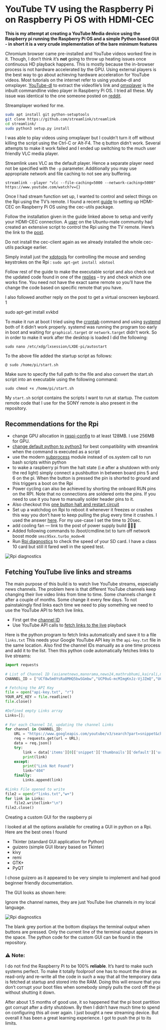 # YouTube TV using the Raspberry Pi on Raspberry Pi OS with HDMI-CEC

**This is my attempt at creating a YouTube Media device using the Raspberry pi running the Raspberry Pi OS and a simple Python based GUI - in short it is a very crude implementation of the bare minimum features**

Chromium browser came pre-installed and YouTube videos worked fine in it. Though, I don’t think it’s **not** going to throw up heating issues once continuous HD playback happens. This is mostly because the in-browser process is not hardware accelerated by the GPU. Using external players is the best way to go about achieving hardware acceleration for YouTube videos. Most tutorials on the internet refer to using youtube-dl and omxplayer. [YouTube-dl](https://github.com/ytdl-org/youtube-dl) to extract the videofile’s link and [omxplayer](https://www.raspberrypi.org/documentation/raspbian/applications/omxplayer.md) is the inbuilt commandline video player in Raspberry Pi OS. I tried all these. My issue was identical to the one someone posted on [reddit](https://www.reddit.com/r/raspberry_pi/comments/8jfl5n/how_do_i_play_a_youtube_live_stream_full_screen).

Streamplayer worked for me.
```bash
sudo apt install git python-setuptools
git clone https://github.com/streamlink/streamlink
cd streamlink/
sudo python3 setup.py install
```

I was able to play videos using omxplayer but I couldn’t turn it off without killing the script using the Ctrl-C or Alt-F4. The q button didn’t work. Several attempts to make it work failed and I ended up switching to the much user friendly VLC media player.

Streamlink uses VLC as the default player. Hence a separate player need not be specified with the `-p` parameter. Additionally you may use appropriate network and file caching to not see any buffering.
```	
streamlink --player "vlc --file-caching=5000 --network-caching=5000" https://www.youtube.com/watch?v={}
```

Once I had stream function set up, I wanted to control and select things on the Rpi using the TV’s remote. I found a recent [guide](https://pimylifeup.com/raspberrypi-hdmi-cec/) to setting up HDMI-CEC on Raspberry Pi OS using the cec-utils package.

Follow the installation given in the guide linked above to setup and verify your HDMI-CEC connection. 
A [user](https://ubuntu-mate.community/u/GizmoXomziG) on the Ubuntu-mate community had created an extensive script to control the Rpi using the TV remote. Here’s the link to the [post](https://ubuntu-mate.community/t/controlling-raspberry-pi-with-tv-remote-using-hdmi-cec/4250).

Do not install the cec-client again as we already installed the whole cec-utils package earlier.

Simply install just the [xdotools](http://manpages.ubuntu.com/manpages/trusty/man1/xdotool.1.html) for controlling the mouse and sending keystrokes on the Rpi :
`sudo apt-get install xdotool`

Follow rest of the guide to make the executable script and also check out the updated code found in one of the [replies](https://ubuntu-mate.community/t/controlling-raspberry-pi-with-tv-remote-using-hdmi-cec/4250/4) – try and check which one works fine. You need not have the exact same remote so you’ll have the change the code based on specific remote that you have.

I also followed another reply on the post to get a virtual onscreen keyboard.
1
	
sudo apt-get install xvkbd

To make it run at boot I tried using the [crontab](https://www.raspberrypi.org/documentation/linux/usage/cron.md) command and using [systemd](https://www.raspberrypi.org/documentation/linux/usage/systemd.md) both of it didn’t work properly. systemd was running the program too early in boot and waiting for `graphical.target` or `network.target` didn’t work. So in order to make it work after the desktop is loaded I did the following:

`sudo nano /etc/xdg/lxsession/LXDE-pi/autostart`

To the above file added the startup script as follows:

`@ sudo /home/pi/start.sh`

Make sure to specify the full path to the file and also convert the start.sh script into an executable using the following command:

`sudo chmod +x /home/pi/start.sh`

My `start.sh` script contains the scripts I want to run at startup. The custom remote code that I use for the SONY remote is also present in the repository.

## Recommendations for the Rpi
- change GPU allocation in [raspi-config](https://www.raspberrypi.org/documentation/configuration/raspi-config.md) to at least 128MB. I use 256MB for GPU.
- [change default python to python3](https://linuxconfig.org/how-to-change-from-default-to-alternative-python-version-on-debian-linux) for best compatibility with streamlink when the command is executed as a script
- use the modern [subprocess](https://docs.python.org/3/library/subprocess.html#subprocess-replacements) module instead of os.system call to run bash scripts within python
- to wake a raspberry pi from the halt state (i.e after a shutdown with only the red light) simply connect a pushbutton in between board pins 5 and 6 on the pi. When the button is pressed the pin is shorted to ground and this triggers a boot on the Rpi
- Power cycling can also be achieved by shorting the onboard RUN pins on the RPI. Note that no connections are soldered onto the pins. If you need to use it you have to manually solder header pins to it.
- Also checkout this [one button halt and restart circuit](https://www.raspberrypi.org/forums/viewtopic.php?t=140994)
- Set up a watchdog on Rpi to reboot it whenever it freezes or crashes this way you don’t have to keep pulling the plug every time it crashes. I used the answer [here](https://raspberrypi.stackexchange.com/questions/99584/rpi-freezes-every-now-and-then-how-to-fix-it-with-a-watchdog). For my use-case I set the time to 20sec.
- add cooling fan — link to the post of power supply build 🔴🔴🔴
- Added following commands to /boot/cmdline.txt to turn off network boost mode `smsc95xx.turbo_mode=N`
- Run [Rpi diagnostics](https://www.raspberrypi.org/blog/sd-card-speed-test/) to check the speed of your SD card. I have a class 10 card but still it fared well in the speed test.

![Rpi diagnostics](test.png)

## Fetching YouTube live links and streams

The main purpose of this build is to watch live YouTube streams, especially news channels. The problem here is that different YouTube channels keep changing their live video links from time to time. Some channels change it after a couple of months. Some change it every few days. To not painstakingly find links each time we need to play something we need to use the YouTube API to fetch live links.

- First get the [channel ID](https://stackoverflow.com/questions/14366648/how-can-i-get-a-channel-id-from-youtube)
- Use YouTube API calls to [fetch links to the live](https://stackoverflow.com/questions/37521853/how-to-get-youtube-live-stream-by-channel-id-in-youtube-api-v3-in-android) playback 

Here is the python program to fetch links automatically and save it to a file `links.txt` This needs your Google YouTube API key in the `api-key.txt` file in the same location. Also find the channel IDs manually as a one time process and add it to the list. Then this python code automatically fetches links to live streams:

```python
import requests
 
# List of Channel ID (asianetnews,manorama,news24,mathrubhumi,kairali,mediaone,NDTV News,CNN Live,Parumala,Reporter,news18,jeevan,janam)
CHANNEL_ID = ["UCf8w5m0YsRa8MHQ5bwSGmbw","UCP0uG-mcMImgKnJz-VjJZmQ","UCup3etEdjyF1L3sRbU-rKLw","UCwXrBBZnIh2ER4lal6WbAHw","UCkCWitaToNG1_lR-Si1oMrg","UC-f7r46JhYv78q5pGrO6ivA","UCZFMm1mMw0F81Z37aaEzTUA","UCef1-8eOpJgud7szVPlZQAQ","UC8ebJ_anG4byfhC_2hT7eKw","UCFx1nseXKTc1Culiu3neeSQ","UC-mMi78WJST4N5o8_i1FoXw","UCjX2Z1XGWEbKEGgKMACbhkw","UCNVkxRPqsBNejO6B9thG9Xw"]

# Fetching the API Key
file = open("api-key.txt", "r")
YOUR_API_KEY = file.readline()
file.close()
 
#Defined empty Links array
Links=[];
 
# For each Channel Id, updating the channel Links 
for channel in CHANNEL_ID:
    URL = "https://www.googleapis.com/youtube/v3/search?part=snippet&channelId={}&eventType=live&type=video&key={}".format(channel,YOUR_API_KEY);
    req = requests.get(url = URL);
    data = req.json()
    try:
        link = data['items'][0]['snippet']['thumbnails']['default']['url'].split("/")[4];
        print(link)
    except:
        print("Link Not Found")
        link="404"
    finally:
        Links.append(link)
 
#Links File opened to write
file2 = open(r"links.txt","w+")
for link in Links:
    file2.write(link+"\n")
file2.close()
```


Creating a custom GUI for the raspberry pi

I looked at all the options available for creating a GUI in python on a Rpi. Here are the best ones I found
- Tkinter (standard GUI application for Python)
- guizero (simple GUI library based on Tkinter)
- kivy
- remi
- GTK+
- PyQT

I chose guizero as it appeared to be very simple to implement and had good beginner friendly documentation.

The GUI looks as shown here:

Ignore the channel names, they are just YouTube live channels in my local language.

![Rpi diagnostics](test.png)

The blank grey portion at the bottom displays the terminal output when buttons are pressed. Only the current line of the terminal output appears in the space.
The python code for the custom GUI can be found in the repository.



### ⚠️ Note:
I do not find the Raspberry Pi to be 100% **reliable**. It’s hard to make such systems perfect. To make it totally foolproof one has to mount the drive as read-only and re-write all the code in such a way that all the temporary data is fetched at startup and stored into the RAM. Doing this will ensure that you don’t corrupt your boot files when somebody simply pulls the cord off the pi without shutting it down.

After about 1.5 months of good use, it so happened that the pi boot partition got corrupt after a dirty shutdown. By then I didn’t have much time to spend on configuring this all over again. I just bought a new streaming device. But overall it has been a great learning experience. I got to push the pi to its limits. 
